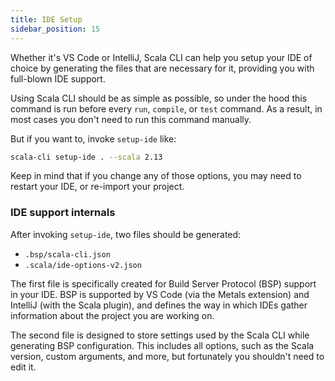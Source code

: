 ```yaml
---
title: IDE Setup
sidebar_position: 15
---
```


Whether it's VS Code or IntelliJ, Scala CLI can help you setup your IDE of choice by generating the files that are necessary for it, providing you with full-blown IDE support.

Using Scala CLI should be as simple as possible, so under the hood this command is run before every `run`, `compile`, or `test` command.
As a result, in most cases you don't need to run this command manually.

But if you want to, invoke `setup-ide` like:

```bash
scala-cli setup-ide . --scala 2.13
```

Keep in mind that if you change any of those options, you may need to restart your IDE, or re-import your project.

### IDE support internals

After invoking `setup-ide`, two files should be generated:
- `.bsp/scala-cli.json`
- `.scala/ide-options-v2.json`

The first file is specifically created for Build Server Protocol (BSP) support in your IDE.
BSP is supported by VS Code (via the Metals extension) and IntelliJ (with the Scala plugin), and defines the way in which IDEs gather information about the project you are working on.

The second file is designed to store settings used by the Scala CLI while generating BSP configuration.
This includes all options, such as the Scala version, custom arguments, and more, but fortunately you shouldn't need to edit it.

